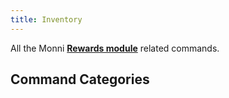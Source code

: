 ```yaml
---
title: Inventory
---
```

All the Monni [**Rewards module**](https://docs.monni.fyi/modules/rewards) related commands.
## Command Categories